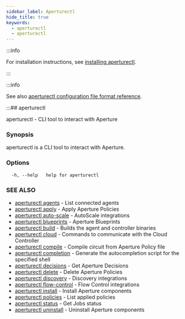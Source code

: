 ```yaml
---
sidebar_label: Aperturectl
hide_title: true
keywords:
  - aperturectl
  - aperturectl
---
```


<!-- markdownlint-disable -->

:::info

For installation instructions, see [installing aperturectl](/get-started/installation/aperture-cli/aperture-cli.md).

:::

:::info

See also [aperturectl configuration file format reference](/reference/configuration/aperturectl.md).

:::## aperturectl

aperturectl - CLI tool to interact with Aperture

### Synopsis

aperturectl is a CLI tool to interact with Aperture.

### Options

```
  -h, --help   help for aperturectl
```

### SEE ALSO

- [aperturectl agents](/reference/aperturectl/agents/agents.md) - List connected agents
- [aperturectl apply](/reference/aperturectl/apply/apply.md) - Apply Aperture Policies
- [aperturectl auto-scale](/reference/aperturectl/auto-scale/auto-scale.md) - AutoScale integrations
- [aperturectl blueprints](/reference/aperturectl/blueprints/blueprints.md) - Aperture Blueprints
- [aperturectl build](/reference/aperturectl/build/build.md) - Builds the agent and controller binaries
- [aperturectl cloud](/reference/aperturectl/cloud/cloud.md) - Commands to communicate with the Cloud Controller
- [aperturectl compile](/reference/aperturectl/compile/compile.md) - Compile circuit from Aperture Policy file
- [aperturectl completion](/reference/aperturectl/completion/completion.md) - Generate the autocompletion script for the specified shell
- [aperturectl decisions](/reference/aperturectl/decisions/decisions.md) - Get Aperture Decisions
- [aperturectl delete](/reference/aperturectl/delete/delete.md) - Delete Aperture Policies
- [aperturectl discovery](/reference/aperturectl/discovery/discovery.md) - Discovery integrations
- [aperturectl flow-control](/reference/aperturectl/flow-control/flow-control.md) - Flow Control integrations
- [aperturectl install](/reference/aperturectl/install/install.md) - Install Aperture components
- [aperturectl policies](/reference/aperturectl/policies/policies.md) - List applied policies
- [aperturectl status](/reference/aperturectl/status/status.md) - Get Jobs status
- [aperturectl uninstall](/reference/aperturectl/uninstall/uninstall.md) - Uninstall Aperture components
